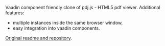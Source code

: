 Vaadin component friendly clone of pdj.js - HTML5 pdf viewer. Additional features:
 * multiple instances inside the same browser window,
 * easy integration into vaadin components.

[Original readme and repository](https://github.com/mozilla/pdf.js#readme).
